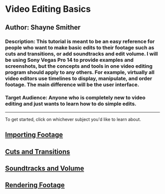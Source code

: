 # Video Editing Basics

## Author: Shayne Smither

### Description: This tutorial is meant to be an easy reference for people who want to make basic edits to their footage such as cuts and transitions, or add soundtracks and edit volume. I will be using Sony Vegas Pro 14 to provide examples and screenshots, but the concepts and tools in one video editing program should apply to any others. For example, virtually all video editors use timelines to display, manipulate, and order footage. The main difference will be the user interface.

### Target Audience: Anyone who is completely new to video editing and just wants to learn how to do simple edits.
***
To get started, click on whichever subject you'd like to learn about.

## [Importing Footage](https://github.com/ShayneSmither/VideoEditingBasics/blob/master/import.md)

## [Cuts and Transitions](https://github.com/ShayneSmither/VideoEditingBasics/blob/master/CutsTransitions.md)

## [Soundtracks and Volume](https://github.com/ShayneSmither/VideoEditingBasics/blob/master/standvolume.md)

## [Rendering Footage](https://github.com/ShayneSmither/VideoEditingBasics/blob/master/export.md)
